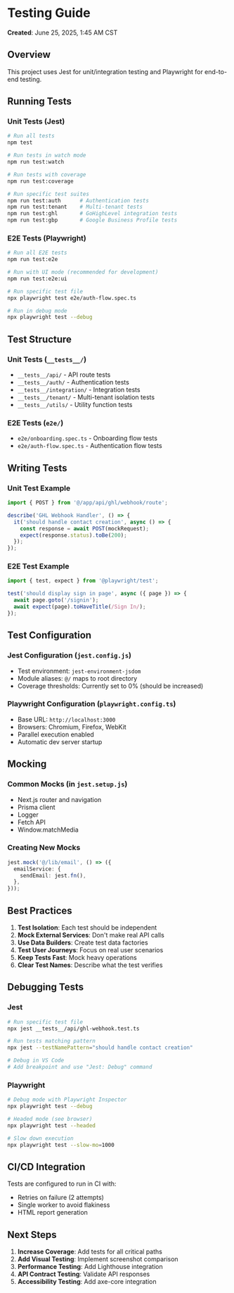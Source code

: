 # Testing Guide

**Created**: June 25, 2025, 1:45 AM CST

## Overview

This project uses Jest for unit/integration testing and Playwright for end-to-end testing.

## Running Tests

### Unit Tests (Jest)
```bash
# Run all tests
npm test

# Run tests in watch mode
npm run test:watch

# Run tests with coverage
npm run test:coverage

# Run specific test suites
npm run test:auth      # Authentication tests
npm run test:tenant    # Multi-tenant tests
npm run test:ghl       # GoHighLevel integration tests
npm run test:gbp       # Google Business Profile tests
```

### E2E Tests (Playwright)
```bash
# Run all E2E tests
npm run test:e2e

# Run with UI mode (recommended for development)
npm run test:e2e:ui

# Run specific test file
npx playwright test e2e/auth-flow.spec.ts

# Run in debug mode
npx playwright test --debug
```

## Test Structure

### Unit Tests (`__tests__/`)
- `__tests__/api/` - API route tests
- `__tests__/auth/` - Authentication tests
- `__tests__/integration/` - Integration tests
- `__tests__/tenant/` - Multi-tenant isolation tests
- `__tests__/utils/` - Utility function tests

### E2E Tests (`e2e/`)
- `e2e/onboarding.spec.ts` - Onboarding flow tests
- `e2e/auth-flow.spec.ts` - Authentication flow tests

## Writing Tests

### Unit Test Example
```typescript
import { POST } from '@/app/api/ghl/webhook/route';

describe('GHL Webhook Handler', () => {
  it('should handle contact creation', async () => {
    const response = await POST(mockRequest);
    expect(response.status).toBe(200);
  });
});
```

### E2E Test Example
```typescript
import { test, expect } from '@playwright/test';

test('should display sign in page', async ({ page }) => {
  await page.goto('/signin');
  await expect(page).toHaveTitle(/Sign In/);
});
```

## Test Configuration

### Jest Configuration (`jest.config.js`)
- Test environment: `jest-environment-jsdom`
- Module aliases: `@/` maps to root directory
- Coverage thresholds: Currently set to 0% (should be increased)

### Playwright Configuration (`playwright.config.ts`)
- Base URL: `http://localhost:3000`
- Browsers: Chromium, Firefox, WebKit
- Parallel execution enabled
- Automatic dev server startup

## Mocking

### Common Mocks (in `jest.setup.js`)
- Next.js router and navigation
- Prisma client
- Logger
- Fetch API
- Window.matchMedia

### Creating New Mocks
```typescript
jest.mock('@/lib/email', () => ({
  emailService: {
    sendEmail: jest.fn(),
  },
}));
```

## Best Practices

1. **Test Isolation**: Each test should be independent
2. **Mock External Services**: Don't make real API calls
3. **Use Data Builders**: Create test data factories
4. **Test User Journeys**: Focus on real user scenarios
5. **Keep Tests Fast**: Mock heavy operations
6. **Clear Test Names**: Describe what the test verifies

## Debugging Tests

### Jest
```bash
# Run specific test file
npx jest __tests__/api/ghl-webhook.test.ts

# Run tests matching pattern
npx jest --testNamePattern="should handle contact creation"

# Debug in VS Code
# Add breakpoint and use "Jest: Debug" command
```

### Playwright
```bash
# Debug mode with Playwright Inspector
npx playwright test --debug

# Headed mode (see browser)
npx playwright test --headed

# Slow down execution
npx playwright test --slow-mo=1000
```

## CI/CD Integration

Tests are configured to run in CI with:
- Retries on failure (2 attempts)
- Single worker to avoid flakiness
- HTML report generation

## Next Steps

1. **Increase Coverage**: Add tests for all critical paths
2. **Add Visual Testing**: Implement screenshot comparison
3. **Performance Testing**: Add Lighthouse integration
4. **API Contract Testing**: Validate API responses
5. **Accessibility Testing**: Add axe-core integration